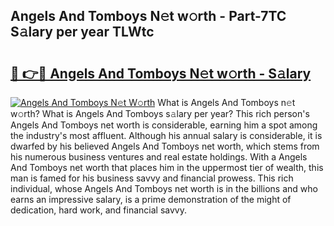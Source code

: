 ## Angels And Tomboys N𝚎t w𝚘rth - Part-7TC S𝚊lary per year TLWtc

# <h2><a href="http://gc2abs.nevu.top/?p=Angels+And+Tomboys">🔗 👉🔴 Angels And Tomboys N𝚎t w𝚘rth - S𝚊lary</a></h2>

[![Angels And Tomboys N𝚎t W𝚘rth](https://i.imgur.com/Oavwk0R.jpeg)](http://gc2abs.nevu.top/?p=Angels+And+Tomboys)
What is Angels And Tomboys n𝚎t w𝚘rth? What is Angels And Tomboys s𝚊lary per year?
This rich person's Angels And Tomboys net worth is considerable, earning him a spot among the industry's most affluent. Although his annual salary is considerable, it is dwarfed by his believed Angels And Tomboys net worth, which stems from his numerous business ventures and real estate holdings. With a Angels And Tomboys net worth that places him in the uppermost tier of wealth, this man is famed for his business savvy and financial prowess. This rich individual, whose Angels And Tomboys net worth is in the billions and who earns an impressive salary, is a prime demonstration of the might of dedication, hard work, and financial savvy.
